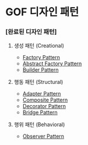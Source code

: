 # GOF 디자인 패턴

### [완료된 디자인 패턴]

1. 생성 패턴 (Creational)
   - [Factory Pattern](https://velog.io/@aios_/%EB%94%94%EC%9E%90%EC%9D%B8-%ED%8C%A8%ED%84%B4-%ED%8C%A9%ED%86%A0%EB%A6%AC-%EB%A9%94%EC%86%8C%EB%93%9C)
   - [Abstract Factory Pattern](https://velog.io/@aios_/%EB%94%94%EC%9E%90%EC%9D%B8-%ED%8C%A8%ED%84%B4-%EC%B6%94%EC%83%81-%ED%8C%A9%ED%86%A0%EB%A6%AC-%EB%A9%94%EC%86%8C%EB%93%9C-%ED%8C%A8%ED%84%B4)
   - [Builder Pattern](https://velog.io/@aios_/%EB%94%94%EC%9E%90%EC%9D%B8%ED%8C%A8%ED%84%B4-%EB%B9%8C%EB%8D%94-%ED%8C%A8%ED%84%B4)


2. 행동 패턴 (Structural)
    - [Adapter Pattern](https://velog.io/@aios_/%EB%94%94%EC%9E%90%EC%9D%B8%ED%8C%A8%ED%84%B4-%EC%96%B4%EB%8C%91%ED%84%B0-%ED%8C%A8%ED%84%B4)
    - [Composite Pattern](https://velog.io/@aios_/%EB%94%94%EC%9E%90%EC%9D%B8%ED%8C%A8%ED%84%B4-%EC%BB%B4%ED%8F%AC%EC%A7%80%ED%8A%B8-%ED%8C%A8%ED%84%B4)
    - [Decorator Pattern](https://velog.io/@aios_/%EB%8D%B0%EC%BD%94%EB%A0%88%EC%9D%B4%ED%84%B0-%ED%8C%A8%ED%84%B4)
    - [Bridge Pattern](https://velog.io/@aios_/%EB%94%94%EC%9E%90%EC%9D%B8%ED%8C%A8%ED%84%B4-%EB%B8%8C%EB%A6%BF%EC%A7%80-%ED%8C%A8%ED%84%B4)


3. 행위 패턴 (Behavioral)
   - [Observer Pattern](https://velog.io/@aios_/%EC%98%B5%EC%A0%80%EB%B2%84-%ED%8C%A8%ED%84%B4)